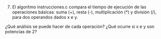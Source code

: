 7. El algoritmo instrucciones.c compara el tiempo de ejecución de las operaciones
básicas: suma (+), resta (-), multiplicación (*) y división (/), para dos operandos
dados x e y. 

¿Qué análisis se puede hacer de cada operación? 
¿Qué ocurre si x e y son potencias de 2?
